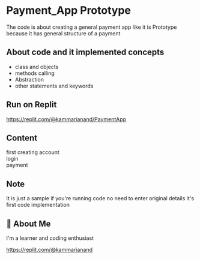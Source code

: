 
# Payment_App Prototype

The code is about creating a general payment app like it is Prototype because it has general structure of a payment


## About code and it implemented concepts

- class and objects
- methods calling
- Abstraction
- other statements and keywords


## Run on Replit
https://replit.com/@kammarianand/PaymentApp




## Content

first creating account\
login\
payment


## Note
It is just a sample if you're running code no need to enter original details
it's first code implementation 
## 🚀 About Me
I'm a learner and coding enthusiast


https://replit.com/@kammarianand

